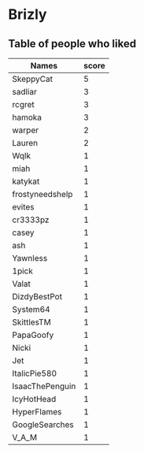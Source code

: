 # Brizly
## Table of people who liked
Names | score
--- | ---
SkeppyCat | 5
sadliar | 3
rcgret | 3
hamoka | 3
warper | 2
Lauren | 2
Wqlk | 1
miah | 1
katykat | 1
frostyneedshelp | 1
evites | 1
cr3333pz | 1
casey | 1
ash | 1
Yawnless | 1
1pick | 1
Valat | 1
DizdyBestPot | 1
System64 | 1
SkittlesTM | 1
PapaGoofy | 1
Nicki | 1
Jet | 1
ItalicPie580 | 1
IsaacThePenguin | 1
IcyHotHead | 1
HyperFlames | 1
GoogleSearches | 1
V_A_M | 1
